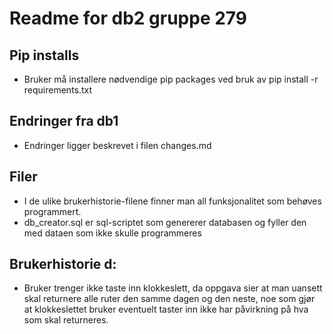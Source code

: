 # Readme for db2 gruppe 279
## Pip installs
- Bruker må installere nødvendige pip packages ved bruk av pip install -r requirements.txt

## Endringer fra db1
- Endringer ligger beskrevet i filen changes.md

## Filer
- I de ulike brukerhistorie-filene finner man all funksjonalitet som behøves programmert.
- db_creator.sql er sql-scriptet som genererer databasen og fyller den med dataen som ikke skulle programmeres


## Brukerhistorie d:
- Bruker trenger ikke taste inn klokkeslett, da oppgava sier at man uansett skal returnere alle ruter den samme dagen og den neste, noe som gjør at klokkeslettet bruker eventuelt taster inn ikke har påvirkning på hva som skal returneres.